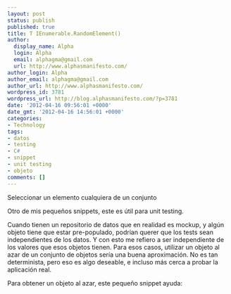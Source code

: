 ```yaml
---
layout: post
status: publish
published: true
title: T IEnumerable.RandomElement()
author:
  display_name: Alpha
  login: Alpha
  email: alphagma@gmail.com
  url: http://www.alphasmanifesto.com/
author_login: Alpha
author_email: alphagma@gmail.com
author_url: http://www.alphasmanifesto.com/
wordpress_id: 3781
wordpress_url: http://blog.alphasmanifesto.com/?p=3781
date: '2012-04-16 09:56:01 +0000'
date_gmt: '2012-04-16 14:56:01 +0000'
categories:
- Technology
tags:
- datos
- testing
- C#
- snippet
- unit testing
- objeto
comments: []
---
```

Seleccionar un elemento cualquiera de un conjunto


Otro de mis pequeños snippets, este es útil para unit testing.

Cuando tienen un repositorio de datos que en realidad es mockup, y algún objeto tiene que estar pre-populado, podrían querer que los tests sean independientes de los datos. Y con esto me refiero a ser independiente de los valores que esos objetos tienen. Para esos casos, utilizar un objeto al azar de un conjunto de objetos sería una buena aproximación. No es tan determinista, pero eso es algo deseable, e incluso más cerca a probar la aplicación real.

Para obtener un objeto al azar, este pequeño snippet ayuda:

<script src="https://gist.github.com/2399155.js?file=RandomElement.cs"></script>
